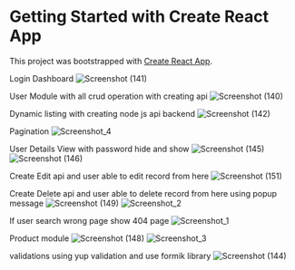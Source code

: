 # Getting Started with Create React App

This project was bootstrapped with [Create React App](https://github.com/facebook/create-react-app).

Login Dashboard
![Screenshot (141)](https://github.com/kunalBari5557/MERN_Project_Frontend/assets/96560938/923f76da-7c28-40b3-8187-278acb174d76)

User Module with all crud operation with creating api
![Screenshot (140)](https://github.com/kunalBari5557/MERN_Project_Frontend/assets/96560938/6d6d836f-368e-469d-99e0-a3a291ace0ae)

Dynamic listing with creating node js api backend 
![Screenshot (142)](https://github.com/kunalBari5557/MERN_Project_Frontend/assets/96560938/3fcda558-0c86-458d-af95-e5f1b2421bdd)

Pagination
![Screenshot_4](https://github.com/kunalBari5557/MERN_Project_Frontend/assets/96560938/ffadb5d4-398c-4c76-b73d-14331745cc71)

User Details View with password hide and show
![Screenshot (145)](https://github.com/kunalBari5557/MERN_Project_Frontend/assets/96560938/0c6e93cc-ba7c-4ab2-8c72-42ec348b2d80)
![Screenshot (146)](https://github.com/kunalBari5557/MERN_Project_Frontend/assets/96560938/c94c4219-3f7a-4069-bbce-d12823ee08b9)

Create Edit api and user able to edit record from here 
![Screenshot (151)](https://github.com/kunalBari5557/MERN_Project_Frontend/assets/96560938/7b348117-706e-447f-a406-58b59498d93e)

Create Delete api and user able to delete record from here using popup message
![Screenshot (149)](https://github.com/kunalBari5557/MERN_Project_Frontend/assets/96560938/cd4df614-947d-49ed-a433-b37b95008259)
![Screenshot_2](https://github.com/kunalBari5557/MERN_Project_Frontend/assets/96560938/d9d43bcc-372d-49e6-b61d-42c479f10d85)

If user search wrong page show 404 page
![Screenshot_1](https://github.com/kunalBari5557/MERN_Project_Frontend/assets/96560938/69307fbe-0f82-44c5-9c16-4f85df0abe33)

Product module
![Screenshot (148)](https://github.com/kunalBari5557/MERN_Project_Frontend/assets/96560938/99afd6d1-a66d-45ad-8b94-516713133244)
![Screenshot_3](https://github.com/kunalBari5557/MERN_Project_Frontend/assets/96560938/777379b7-7ba3-403f-bdaa-cb49cfcd7499)

validations using yup validation and use formik library
![Screenshot (144)](https://github.com/kunalBari5557/MERN_Project_Frontend/assets/96560938/360714a5-8098-427b-9153-44231c3534f0)

